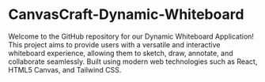 # CanvasCraft-Dynamic-Whiteboard
Welcome to the GitHub repository for our Dynamic Whiteboard Application! This project aims to provide users with a versatile and interactive whiteboard experience, allowing them to sketch, draw, annotate, and collaborate seamlessly. Built using modern web technologies such as React, HTML5 Canvas, and Tailwind CSS.

